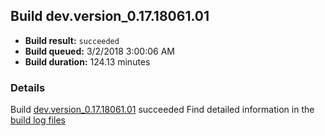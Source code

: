 ## Build dev.version_0.17.18061.01
- **Build result:** `succeeded`
- **Build queued:** 3/2/2018 3:00:06 AM
- **Build duration:** 124.13 minutes
### Details
Build [dev.version_0.17.18061.01](https://winappstudio.visualstudio.com/web/build.aspx?pcguid=a4ef43be-68ce-4195-a619-079b4d9834c2&builduri=vstfs%3a%2f%2f%2fBuild%2fBuild%2f25181) succeeded
Find detailed information in the [build log files](https://uwpctdiags.blob.core.windows.net/buildlogs/dev.version_0.17.18061.01_logs.zip)
